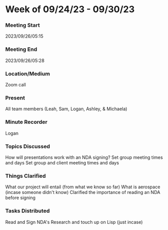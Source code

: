 # Week of 09/24/23 - 09/30/23

### Meeting Start
2023/09/26/05:15

### Meeting End
2023/09/26/05:28

### Location/Medium
Zoom call

### Present
All team members (Leah, Sam, Logan, Ashley, & Michaela)

### Minute Recorder
Logan

### Topics Discussed
How will presentations work with an NDA signing?
Set group meeting times and days
Set group and client meeting times and days

### Things Clarified
What our project will entail (from what we know so far)
What is aerospace (incase someone didn't know)
Clarified the importance of reading an NDA before signing

### Tasks Distributed
Read and Sign NDA's
Research and touch up on Lisp (just incase)
